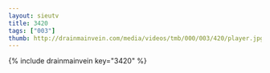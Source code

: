 ```yaml
--- 
layout: sieutv
title: 3420
tags: ["003"]
thumb: http://drainmainvein.com/media/videos/tmb/000/003/420/player.jpg
---
```

{% include drainmainvein key="3420" %} 
